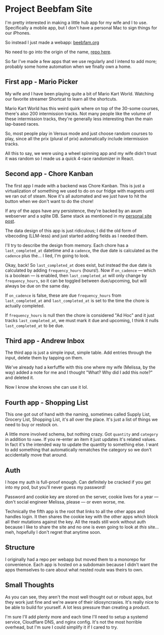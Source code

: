 <!--
title: Project: Beebfam Site
desc: A place for me and mine
date: 2025-10-30
author: Andrew Hessler
-->
# Project Beebfam Site
I'm pretty interested in making a little hub app for my wife and I to use. 
Specifically a mobile app, but I don't have a personal Mac to sign things for our iPhones.

So instead I just made a webapp: [beebfam.org](beebfam.org)

No need to go into the origin of the name, [repo here](https://github.com/andrewhessler/beebfam).

So far I've made a few apps that we use regularly and I intend to add more; probably some home automation when we finally own a home.

## First app - Mario Picker
My wife and I have been playing quite a bit of Mario Kart World. Watching our favorite streamer Shortcat to learn all the shortcuts.

Mario Kart World has this weird quirk where on top of the 30-some courses, there's also 200 intermission tracks.
Not many people like the volume of these intermission tracks, they're generally less interesting than the main lap-based races.

So, most people play in Versus mode and just choose random courses to play, since all the prix (plural of prix) automatically include intermission tracks.

All this to say, we were using a wheel spinning app and my wife didn't trust it was random so I made us a quick 4-race randomizer in React.

## Second app - Chore Kanban
The first app I made with a backend was Chore Kanban. This is just a virtualization of something we used to do on our fridge with magnets until we ran out of steam.
Now it's all automated and we just have to hit the button when we don't want to do the chore!

If any of the apps have any persistence, they're backed by an axum webserver and a sqlite DB. Same stack as mentioned in my [personal site post](./project-personal-site-1.md).

The data design of this app is just ridiculous;
I did the old form of vibecoding (LLM-less) and just started adding fields as I needed them.

I'll try to describe the design from memory. 
Each chore has a `last_completed_at` datetime and a `cadence`, the due date is calculated as the `cadence` plus the... I lied, I'm going to look.

Okay, back! So `last_completed_at` does exist, but instead the due date is calculated by adding `frequency_hours` (hours!).
Now if `on_cadence` — which is a boolean — is enabled, then `last_completed_at` will only change by `frequency_hours`, so it can be toggled between due/upcoming,
but will always be due on the same day.

If `on_cadence` is false, these are due `frequency_hours` from `last_completed_at` and `last_completed_at` is set to the time the chore is actually completed.

If `frequency_hours` is null then the chore is considered "Ad Hoc" and it just tracks `last_completed_at`, we must mark it due and upcoming, I think it nulls `last_completed_at` to be due.

## Third app - Andrew Inbox
The third app is just a simple input, simple table. Add entries through the input, delete them by tapping on them.

We've already had a kerfuffle with this one where my wife (Melissa, by the way) added a note for me and I thought "What? Why did I add this note?" and deleted it.

Now I know she knows she can use it lol.

## Fourth app - Shopping List
This one got out of hand with the naming, sometimes called Supply List, Grocery List, Shopping List, it's all over the place.
It's just a list of things we need to buy or restock on.

A little more involved schema, but nothing crazy. Got `quantity` and `category` in addition to `name`. If you re-enter an item it just updates it's related values.
In fact it's the intended way to update the quantity to something else.
I want to add something that automatically rematches the category so we don't accidentally move that around.

## Auth
I hope my auth is full-proof enough. Can definitely be cracked if you get into my pod, but you'll never guess my password!

Password and cookie key are stored on the server, cookie lives for a year — don't social engineer Melissa, please — or even worse, me.

Technically the fifth app is the root that links to all the other apps and handles login.
It then shares the cookie key with the other apps which block all their mutations against the key.
All the reads still work without auth because I like to share the site and no one is even going to look at *this* site... meh,
hopefully I don't regret that anytime soon.

## Structure
I originally had a repo per webapp but moved them to a monorepo for convenience.
Each app is hosted on a subdomain because I didn't want the apps themselves to care about what nested route was theirs to own.

## Small Thoughts
As you can see, they aren't the most well thought out or robust apps, but they work just fine and we're aware of their idiosyncrasies.
It's really nice to be able to build for yourself. A lot less pressure than creating a product.

I'm sure I'll add plenty more and each time I'll need to setup a systemd service, Cloudflare DNS, and nginx config.
It's not the most horrible overhead, but I'm sure I could simplify it if I cared to try.
